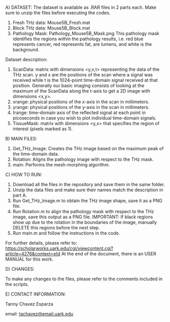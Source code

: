 A) DATASET: The dataset is available as .RAR files in 2 parts each. Make sure to unzip the files before executing the codes.

  1. Fresh THz data: Mouse5B_Fresh.mat
  2. Block THz data: Mouse5B_Block.mat
  3. Pathology Mask: Pathology_Mouse5B_Mask.png
     This pathology mask identifies the regions within the pathology results, i.e. red blue represents cancer, red represents fat, are lumens, and white is the background.

Dataset description:

  1. ScanData: matrix with dimensions <y,x,t> representing the data of the THz scan. y and x are the positions of the scan where a signal was received while t is the 1024-point time-domain signal received at that position. Generally our basic imaging consists of looking at the maximum of the ScanData along the t-axis to get a 2D image with dimensions <x,y>.
  2. xrange: physical positions of the x-axis in the scan in millimeters.
  3. yrange: physical positions of the y-axis in the scan in millimeters.
  4. trange: time-domain axis of the reflected signal at each point in picoseconds in case you wish to plot individual time-domain signals.
  5. TissueMask: matrix with dimensions <y,x> that specifies the region of interest (pixels marked as 1).

B) MAIN FILES:

  1. Get_THz_Image: Creates the THz image based on the maximum peak of the time-domain data.
  2. Rotation: Aligns the pathology image with respect to the THz mask.
  3. main: Performs the mesh-morphing algorithm.

C) HOW TO RUN:

  1. Download all the files in the repository and save them in the same folder.
  2. Unzip the data files and make sure their names match the description in part A.
  3. Run Get_THz_Image.m to obtain the THz image shape, save it as a PNG file.
  4. Run Rotation.m to align the pathology mask with respect to the THz image, save this output as a PNG file.
     IMPORTANT: If black regions show up due to the rotation in the boundaries of the image, manually DELETE this regions before the next step.
  5. Run main.m and follow the instructions in the code.

For further details, please refer to: https://scholarworks.uark.edu/cgi/viewcontent.cgi?article=4276&context=etd
At the end of the document, there is an USER MANUAL for this work.

D) CHANGES:

To make any changes to the files, please refer to the comments included in the scripts.

E) CONTACT INFORMATION:

Tanny Chavez Esparza 

email: tachavez@email.uark.edu
